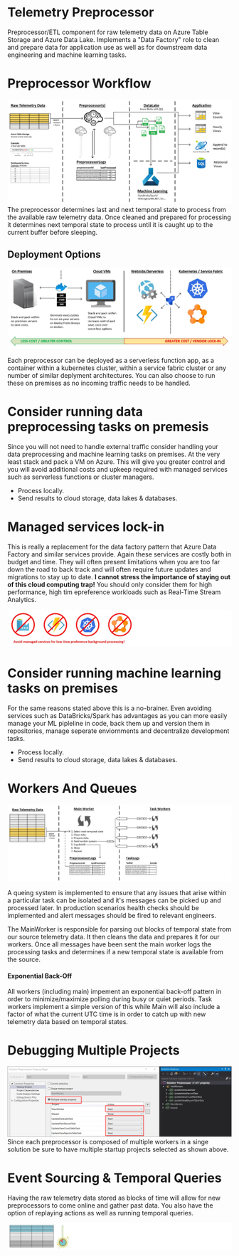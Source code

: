 # Telemetry Preprocessor
Preprocessor/ETL component for raw telemetry data on Azure Table Storage and Azure Data Lake. Implements a "Data Factory" role to clean and prepare data for application use as well as for downstream data engineering and machine learning tasks.

# Preprocessor Workflow
![AuthenticationFlow](https://github.com/INNVTV/Telemetry-Preprocessor/blob/master/_docs/images/processing-workflow.png)
The preprocessor determines last and next temporal state to process from the available raw telemetry data. Once cleaned and prepared for processing it determines next temporal state to process until it is caught up to the current buffer before sleeping.

## Deployment Options
![DeploymentOptions](https://github.com/INNVTV/Telemetry-Preprocessor/blob/master/_docs/images/deployment-options.png)

Each preprocessor can be deployed as a serverless function app, as a container within a kubernetes cluster, within a service fabric cluster or any number of similar deplyment architectures. You can also choose to run these on premises as no incoming traffic needs to be handled.

# Consider running data preprocessing tasks on premesis
Since you will not need to handle external traffic consider handling your data preprocessing and machine learning tasks on premises. At the very least stack and pack a VM on Azure. This will give you greater control and you will avoid additional costs and upkeep required with managed services such as serverless functions or cluster managers.

* Process locally. 
* Send results to cloud storage, data lakes & databases. 

# Managed services lock-in
This is really a replacement for the data factory pattern that Azure Data Factory and similar services provide. Again these services are costly both in budget and time. They will often present limitations when you are too far down the road to back track and will often require future updates and migrations to stay up to date. **I cannot stress the importance of staying out of this cloud computing trap!** You should only consider them for high performance, high tim epreference workloads such as Real-Time Stream Analytics.

![ManagedServices](https://github.com/INNVTV/Telemetry-Preprocessor/blob/master/_docs/images/managed-services.png)

# Consider running machine learning tasks on premises
For the same reasons stated above this is a no-brainer. Even avoiding services such as DataBricks/Spark has advantages as you can more easily manage your ML pipleline in code, back them up and version them in repositories, manage seperate enviornments and decentralize development tasks. 

* Process locally. 
* Send results to cloud storage, data lakes & databases. 

# Workers And Queues
![WorkersAndQueues](https://github.com/INNVTV/Telemetry-Preprocessor/blob/master/_docs/images/workers-queues.png)

A queing system is implemented to ensure that any issues that arise within a particular task can be isolated and it's messages can be picked up and processed later. In production scenarios health checks should be implemented and alert messages should be fired to relevant engineers.

The MainWorker is responsible for parsing out blocks of temporal state from our source telemetry data. It then cleans the data and prepares it for our workers. Once all messages have been sent the main worker logs the processing tasks and determines if a new temporal state is available from the source.

#### Exponential Back-Off
All workers (including main) impement an exponential back-off pattern in order to minimize/maximize polling during busy or quiet periods. Task workers implement a simple version of this while Main will also include a factor of what the current UTC time is in order to catch up with new telemetry data based on temporal states.

# Debugging Multiple Projects
![DebugMultipleProjects](https://github.com/INNVTV/Telemetry-Preprocessor/blob/master/_docs/images/debug-multiple-projects.png)
Since each preprocessor is composed of multiple workers in a singe solution be sure to have multiple startup projects selected as shown above.

# Event Sourcing & Temporal Queries
Having the raw telemetry data stored as blocks of time will allow for new preprocessors to come online and gather past data. You also have the option of replaying actions as well as running temporal queries.

![EventSourcing](https://github.com/INNVTV/Telemetry-Preprocessor/blob/master/_docs/images/event-sourcing.png)



